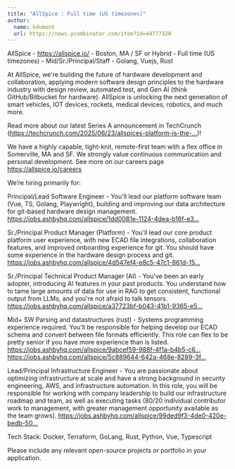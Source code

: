 ```yaml
---
title: "AllSpice : Full time (US timezones)"
author:
  name: kdumont
  url: https://news.ycombinator.com/item?id=44777320
---
```


<JobNavigation />

AllSpice - <a href="https:&#x2F;&#x2F;allspice.io&#x2F;" rel="nofollow">https:&#x2F;&#x2F;allspice.io&#x2F;</a> - Boston, MA &#x2F; SF or Hybrid - Full time (US timezones) - Mid&#x2F;Sr.&#x2F;Principal&#x2F;Staff - Golang, Vuejs, Rust

At AllSpice, we&#x27;re building the future of hardware development and collaboration, applying modern software design principles to the hardware industry with design review, automated test, and Gen AI (think GitHub&#x2F;Bitbucket for hardware). AllSpice is unlocking the next generation of smart vehicles, IOT devices, rockets, medical devices, robotics, and much more.

Read more about our latest Series A announcement in TechCrunch (<a href="https:&#x2F;&#x2F;techcrunch.com&#x2F;2025&#x2F;06&#x2F;23&#x2F;allspices-platform-is-the-github-for-electrical-engineering-teams&#x2F;" rel="nofollow">https:&#x2F;&#x2F;techcrunch.com&#x2F;2025&#x2F;06&#x2F;23&#x2F;allspices-platform-is-the-...</a>)!

We have a highly capable, tight-knit, remote-first team with a flex office in Somerville, MA and SF. We strongly value continuous communication and personal development. See more on our careers page <a href="https:&#x2F;&#x2F;allspice.io&#x2F;careers" rel="nofollow">https:&#x2F;&#x2F;allspice.io&#x2F;careers</a>

We’re hiring primarily for:

Principal&#x2F;Lead Software Engineer - You&#x27;ll lead our platform software team (Vue, TS, Golang, Playwright), building and improving our data architecture for git-based hardware design management. <a href="https:&#x2F;&#x2F;jobs.ashbyhq.com&#x2F;allspice&#x2F;1dd0081e-1124-4dea-b16f-e3d959d9d9f3" rel="nofollow">https:&#x2F;&#x2F;jobs.ashbyhq.com&#x2F;allspice&#x2F;1dd0081e-1124-4dea-b16f-e3...</a>

Sr.&#x2F;Principal Product Manager (Platform) - You&#x27;ll lead our core product platform user experience, with new ECAD file integrations, collaboration features, and improved onboarding experience for git. You should have some experience in the hardware design process and git. <a href="https:&#x2F;&#x2F;jobs.ashbyhq.com&#x2F;allspice&#x2F;4d547ef4-e8c5-47c1-861d-1547ace4802f" rel="nofollow">https:&#x2F;&#x2F;jobs.ashbyhq.com&#x2F;allspice&#x2F;4d547ef4-e8c5-47c1-861d-15...</a>

Sr.&#x2F;Principal Technical Product Manager (AI) - You&#x27;ve been an early adopter, introducing AI features in your past products. You understand how to tame large amounts of data for use in RAG to get consistent, functional output from LLMs, and you&#x27;re not afraid to talk tensors. <a href="https:&#x2F;&#x2F;jobs.ashbyhq.com&#x2F;allspice&#x2F;a37723bf-b043-41b1-9365-e543134bbe0d" rel="nofollow">https:&#x2F;&#x2F;jobs.ashbyhq.com&#x2F;allspice&#x2F;a37723bf-b043-41b1-9365-e5...</a>

Mid+ SW Parsing and datastructures (rust) - Systems programming experience required. You&#x27;ll be responsible for helping develop our ECAD schema and convert between file formats efficiently. This role can flex to be pretty senior if you have more experience than is listed. 
<a href="https:&#x2F;&#x2F;jobs.ashbyhq.com&#x2F;allspice&#x2F;9abcef59-988f-4f1a-b4b5-c6fe90c3ff65" rel="nofollow">https:&#x2F;&#x2F;jobs.ashbyhq.com&#x2F;allspice&#x2F;9abcef59-988f-4f1a-b4b5-c6...</a>
<a href="https:&#x2F;&#x2F;jobs.ashbyhq.com&#x2F;allspice&#x2F;5c889644-642a-468e-8289-3f2ab8216fa1" rel="nofollow">https:&#x2F;&#x2F;jobs.ashbyhq.com&#x2F;allspice&#x2F;5c889644-642a-468e-8289-3f...</a>

Lead&#x2F;Principal Infrastructure Engineer - You are passionate about optimizing infrastructure at scale and have a strong background in security engineering, AWS, and infrastructure automation. In this role, you will be responsible for working with company leadership to build our infrastructure roadmap and team, as well as executing tasks (80&#x2F;20 individual contributor work to management, with greater management opportunity available as the team grows).
<a href="https:&#x2F;&#x2F;jobs.ashbyhq.com&#x2F;allspice&#x2F;99ded9f3-4de0-420e-bedb-5035c0b18905" rel="nofollow">https:&#x2F;&#x2F;jobs.ashbyhq.com&#x2F;allspice&#x2F;99ded9f3-4de0-420e-bedb-50...</a>

Tech Stack: Docker, Terraform, GoLang, Rust, Python, Vue, Typescript

Please include any relevant open-source projects or portfolio in your application.
<JobApplication />
